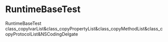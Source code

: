 # RuntimeBaseTest
RuntimeBaseTest class_copyIvarList&amp;class_copyPropertyList&amp;class_copyMethodList&amp;class_copyProtocolList&amp;NSCodingDelgate
